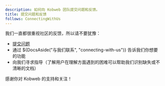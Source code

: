 ```yaml
---
description: 如何向 Kobweb 团队提交问题和反馈。
title: 提交问题和反馈
follows: ConnectingWithUs
---
```


我们一直都很重视社区的反馈，所以请不要犹豫：

* [提交问题](https://github.com/varabyte/kobweb/issues/new/choose)
* 通过 ${DocsAside("与我们联系", "connecting-with-us")} 告诉我们你想要的功能
* 向我们寻求指导（了解用户在理解方面遇到的困难可以帮助我们识别缺失或不清晰的文档）

感谢你对 Kobweb 的支持和关注！
